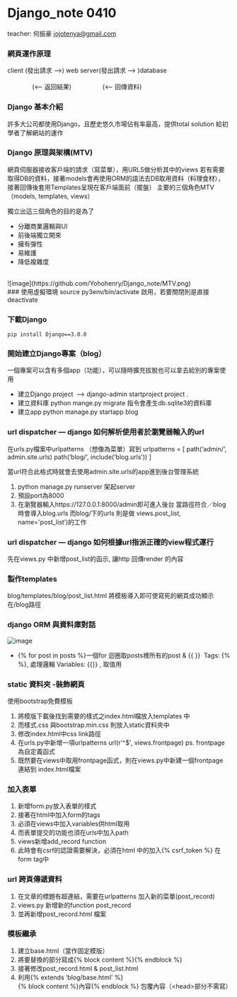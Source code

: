 # Django_note 0410
teacher: 何振豪&nbsp;jojotenya@gmail.com

### 網頁運作原理
client (發出請求 —>) web server(發出請求 —> )database<br>	
&emsp;&emsp;&emsp;&emsp;(<— 返回結果)&emsp;&emsp;&emsp;&emsp;&emsp;(<— 回傳資料)

### Django 基本介紹
許多大公司都使用Django，且歷史悠久市場佔有率最高，提供total solution 給初學者了解網站的運作

### Django 原理與架構(MTV)
網頁伺服器接收客戶端的請求（寫菜單），用URLS做分析其中的views 若有需要取得DB的資料，接著models會再使用ORM的語法去DB取用資料（料理食材），接著回傳後套用Templates呈現在客戶端面前（擺盤）
主要的三個角色MTV（models, templates, views）
<br>

獨立出這三個角色的目的是為了
* 分離商業邏輯與UI
* 前後端獨立開來
* 擁有彈性
* 易維護
* 降低複雜度
<br>
![image](https://github.com/Yohohenry/Django_note/MTV.png)
<br>
### 使用虛擬環境
source py3env/bin/activate 啟用，若要關閉則是直接deactivate

### 下載Django
`pip install Django==3.0.0`

### 開始建立Django專案（blog）
一個專案可以含有多個app（功能），可以隨時擴充拔脫也可以拿去給別的專案使用
* 建立Django project  —> django-admin startproject project .
* 建立資料庫 python mange.py migrate 指令會產生db.sqlite3的資料庫
* 建立app python manage.py startapp blog

### url dispatcher — django 如何解析使用者於瀏覽器輸入的url
在urls.py檔案中urlpatterns （想像為菜單）寫到 
urlpatterns = [
    path(‘admin/', admin.site.urls)
   path(‘blog/‘, include(‘blog.urls’))
]

當url符合此格式時就會去使用admin.site.urls的app進到後台管理系統
1. python manage.py runserver 架起server
2. 預設port為8000 
3. 在瀏覽器輸入https://127.0.0.1:8000/admin即可進入後台
當路徑符合／blog時會導入blog.urls
而blog/下的urls 則是做 views.post_list, name='post_list’)的工作

### url dispatcher — django 如何根據url指派正確的view程式運行
先在views.py 中新增post_list的函示, 讓http 回傳render 的內容

### 製作templates
blog/templates/blog/post_list.html 
將模板導入即可使寫死的網頁成功顯示在/blog路徑

### django ORM 與資料庫對話
![image](https://github.com/Yohohenry/Django_note/query.png)
* {% for post in posts %}一個for 迴圈取posts裡所有的post & {{ }}  Tags: {% %}, 處理邏輯 Variables: {{}} , 取值用
### static 資料夾 -裝飾網頁
使用bootstrap免費模板
1. 將模版下載後找到需要的樣式之index.html檔放入templates 中
2. 而樣式.css 與bootstrap.min.css 則放入static資料夾中
3. 修改index.html中css link路徑
4. 在urls.py中新增一項urlpatterns url(r'^$', views.frontpage)  ps. frontpage為自定義函式
5. 既然要在views中取用frontpage函式，則在views.py中新建一個frontpage 連結到 index.html檔案

### 加入表單
1. 新增form.py放入表單的樣式
2. 接著在html中加入form的tags
3. 必須在views中加入variables供html取用
4. 而表單提交的功能也須在urls中加入path
5. views新增add_record function
6. 此時會有csrf的認證需要解決，必須在html 中的加入{% csrf_token %} 在form tag中

### url 跨頁傳遞資料
1. 在文章的標題有超連結，需要在urlpatterns 加入新的菜單(post_record)
2. views.py 新增新的function post_record
3. 並再新增post_record.html 檔案

### 模板繼承
1. 建立base.html（當作固定模版）
2. 將要替換的部分寫成{% block content %}{% endblock %}
3. 接著修改post_record.html & post_list.html
4. 利用{% extends ‘blog/base.html’ %}
<br>{% block content %}內容{% endblock %} 包覆內容（\<head>部分不需寫）

